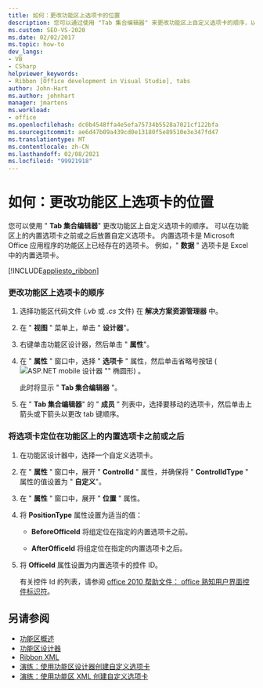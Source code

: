 ```yaml
---
title: 如何：更改功能区上选项卡的位置
description: 您可以通过使用 "Tab 集合编辑器" 来更改功能区上自定义选项卡的顺序，以及在功能区上或内置选项卡的前后定位自定义选项卡的顺序。
ms.custom: SEO-VS-2020
ms.date: 02/02/2017
ms.topic: how-to
dev_langs:
- VB
- CSharp
helpviewer_keywords:
- Ribbon [Office development in Visual Studio], tabs
author: John-Hart
ms.author: johnhart
manager: jmartens
ms.workload:
- office
ms.openlocfilehash: dc0b4548ffa4e5efa75734b5528a7021cf122bfa
ms.sourcegitcommit: ae6d47b09a439cd0e13180f5e89510e3e347fd47
ms.translationtype: MT
ms.contentlocale: zh-CN
ms.lasthandoff: 02/08/2021
ms.locfileid: "99921918"
---
```

# <a name="how-to-change-the-position-of-a-tab-on-the-ribbon"></a>如何：更改功能区上选项卡的位置
  您可以使用 " **Tab 集合编辑器**" 更改功能区上自定义选项卡的顺序。 可以在功能区上的内置选项卡之前或之后放置自定义选项卡。 内置选项卡是 Microsoft Office 应用程序的功能区上已经存在的选项卡。 例如，" **数据** " 选项卡是 Excel 中的内置选项卡。

 [!INCLUDE[appliesto_ribbon](../vsto/includes/appliesto-ribbon-md.md)]

### <a name="to-change-the-order-of-tabs-on-the-ribbon"></a>更改功能区上选项卡的顺序

1. 选择功能区代码文件 (*.vb* 或 *.cs* 文件) 在 **解决方案资源管理器** 中。

2. 在 " **视图** " 菜单上，单击 " **设计器**"。

3. 右键单击功能区设计器，然后单击 " **属性**"。

4. 在 " **属性** " 窗口中，选择 " **选项卡** " 属性，然后单击省略号按钮 (![ASP.NET mobile 设计器](../sharepoint/media/mwellipsis.gif "ASP.NET 移动设计器中的省略号") "" 椭圆形) 。

     此时将显示 " **Tab 集合编辑器** "。

5. 在 " **Tab 集合编辑器**" 的 " **成员** " 列表中，选择要移动的选项卡，然后单击上箭头或下箭头以更改 tab 键顺序。

### <a name="to-position-a-tab-before-or-after-a-built-in-tab-on-the-ribbon"></a>将选项卡定位在功能区上的内置选项卡之前或之后

1. 在功能区设计器中，选择一个自定义选项卡。

2. 在 " **属性** " 窗口中，展开 " **ControlId** " 属性，并确保将 " **ControlIdType** " 属性的值设置为 " **自定义**"。

3. 在 " **属性** " 窗口中，展开 " **位置** " 属性。

4. 将 **PositionType** 属性设置为适当的值：

    - **BeforeOfficeId** 将组定位在指定的内置选项卡之前。

    - **AfterOfficeId** 将组定位在指定的内置选项卡之后。

5. 将 **OfficeId** 属性设置为内置选项卡的控件 ID。

     有关控件 Id 的列表，请参阅 [office 2010 帮助文件： office 熟知用户界面控件标识符](https://www.microsoft.com/download/details.aspx?id=6627)。

## <a name="see-also"></a>另请参阅
- [功能区概述](../vsto/ribbon-overview.md)
- [功能区设计器](../vsto/ribbon-designer.md)
- [Ribbon XML](../vsto/ribbon-xml.md)
- [演练：使用功能区设计器创建自定义选项卡](../vsto/walkthrough-creating-a-custom-tab-by-using-the-ribbon-designer.md)
- [演练：使用功能区 XML 创建自定义选项卡](../vsto/walkthrough-creating-a-custom-tab-by-using-ribbon-xml.md)
